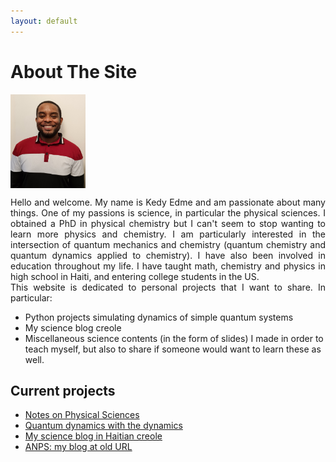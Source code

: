 ```yaml
---
layout: default
---
```

# About The Site

<div align="justify">
<img align="center" width="120" height="150" src="me.jpg">

Hello and welcome. My name is Kedy Edme and 
am passionate about many things. One of my passions is science, 
in particular the physical sciences. I obtained a PhD in physical chemistry
but I can't seem to stop wanting to learn more physics and chemistry. 
I am particularly interested in the intersection of quantum mechanics
and chemistry (quantum chemistry and quantum dynamics
applied to chemistry). I have also been involved in education throughout my life. 
I have taught math, chemistry and physics in high school in Haiti, 
and entering college students in the US.  
This website is dedicated to personal projects that I want to share.
In particular:  
 </div> 

- Python projects simulating dynamics of simple quantum systems  
- My science blog creole  
- Miscellaneous science contents (in the form of slides) I made in order to teach myself,
but also to share if someone would want to learn these as well.  



## Current projects

- [Notes on Physical Sciences](/projects/Miscellaneous/miscellaneous.md)
- [Quantum dynamics with the dynamics](/projects/quantumdynamics/QDWD_intro.md)
- [My science blog in Haitian creole](/projects/ANPS/posts/Akey.md)
- [ANPS: my blog at old URL](https://anps.space/)

